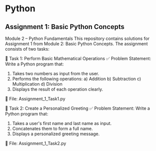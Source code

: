 # Python
## Assignment 1: Basic Python Concepts
Module 2 – Python Fundamentals
This repository contains solutions for Assignment 1 from Module 2: Basic Python Concepts. The assignment consists of two tasks:

📌 Task 1: Perform Basic Mathematical Operations
✅ Problem Statement:
Write a Python program that:
1. Takes two numbers as input from the user.
2. Performs the following operations:
a) Addition
b) Subtraction
c) Multiplication
d) Division
3. Displays the result of each operation clearly.

📄 File:
Assignment_1_Task1.py

📌 Task 2: Create a Personalized Greeting
✅ Problem Statement:
Write a Python program that:
1. Takes a user's first name and last name as input.
2. Concatenates them to form a full name.
3. Displays a personalized greeting message.

📄 File:
Assignment_1_Task2.py
